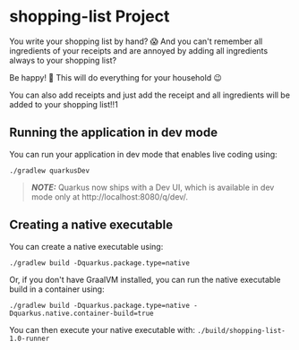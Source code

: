 # shopping-list Project

You write your shopping list by hand? 😱 And you can't remember all ingredients of your receipts and are annoyed by adding all ingredients always to your shopping list?

Be happy! 🥳 This will do everything for your household 😉

You can also add receipts and just add the receipt and all ingredients will be added to your shopping list!!1

## Running the application in dev mode

You can run your application in dev mode that enables live coding using:
```shell script
./gradlew quarkusDev
```

> **_NOTE:_**  Quarkus now ships with a Dev UI, which is available in dev mode only at http://localhost:8080/q/dev/.

## Creating a native executable

You can create a native executable using: 
```shell script
./gradlew build -Dquarkus.package.type=native
```

Or, if you don't have GraalVM installed, you can run the native executable build in a container using: 
```shell script
./gradlew build -Dquarkus.package.type=native -Dquarkus.native.container-build=true
```

You can then execute your native executable with: `./build/shopping-list-1.0-runner`
